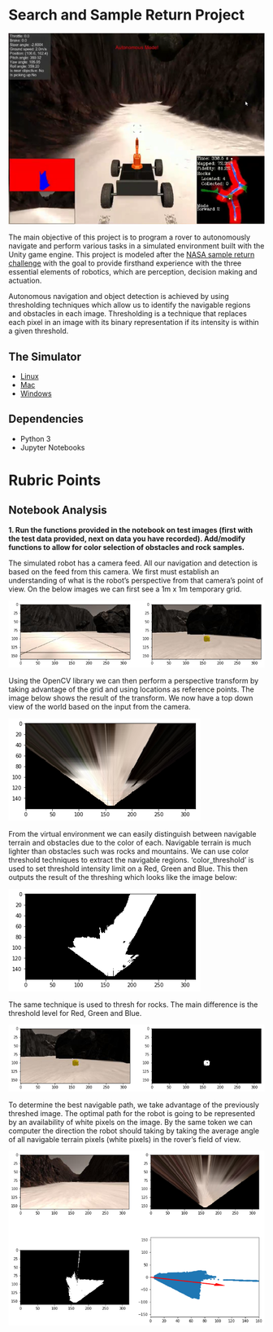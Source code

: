 [//]: # (Image References)
[image_0]: ./misc/header.PNG
[image_1]: ./misc/writeup_1.png
[image_2]: ./misc/writeup_2.png
[image_3]: ./misc/writeup_3.png
[image_4]: ./misc/writeup_4.png
[image_5]: ./misc/writeup_5.png

# Search and Sample Return Project


![alt text][image_0] 

The main objective of this project is to program a rover to autonomously navigate and perform various tasks in a simulated environment built with the Unity game engine. This project is modeled after the [NASA sample return challenge](https://www.nasa.gov/directorates/spacetech/centennial_challenges/sample_return_robot/index.html) with the goal to provide firsthand experience with the three essential elements of robotics, which are perception, decision making and actuation. 

Autonomous navigation and object detection is achieved by using thresholding techniques which allow us to identify the navigable regions and obstacles in each image. Thresholding is a technique that replaces each pixel in an image with its binary representation if its intensity is within a given threshold. 


## The Simulator
- [Linux](https://s3-us-west-1.amazonaws.com/udacity-robotics/Rover+Unity+Sims/Linux_Roversim.zip)
- [Mac](	https://s3-us-west-1.amazonaws.com/udacity-robotics/Rover+Unity+Sims/Mac_Roversim.zip)
- [Windows](https://s3-us-west-1.amazonaws.com/udacity-robotics/Rover+Unity+Sims/Windows_Roversim.zip) 


## Dependencies
- Python 3 
- Jupyter Notebooks 

# Rubric Points

## Notebook Analysis
**1. Run the functions provided in the notebook on test images (first with the test data provided, next on data you have recorded). Add/modify functions to allow for color selection of obstacles and rock samples.**

The simulated robot has a camera feed. All our navigation and detection is based on the feed from this camera. We first must establish an understanding of what is the robot’s perspective from that camera’s point of view. On the below images we can first see a 1m x 1m temporary grid.

![alt text][image_1] 

Using the OpenCV library we can then perform a perspective transform by taking advantage of the grid and using locations as reference points. The image below shows the result of the transform. We now have a top down view of the world based on the input from the camera.

![alt text][image_2] 

From the virtual environment we can easily distinguish between navigable terrain and obstacles due to the color of each. Navigable terrain is much lighter than obstacles such was rocks and mountains. We can use color threshold techniques to extract the navigable regions. ‘color_threshold’ is used to set threshold intensity limit on a Red, Green and Blue. This then outputs the result of the threshing which looks like the image below:

![alt text][image_3]

The same technique is used to thresh for rocks. The main difference is the threshold level for Red, Green and Blue.

![alt text][image_5]

To determine the best navigable path, we take advantage of the previously threshed image. The optimal path for the robot is going to be represented by an availability of white pixels on the image. By the same token we can computer the direction the robot should taking by taking the average angle of all navigable terrain pixels (white pixels) in the rover’s field of view.  

![alt text][image_4]
